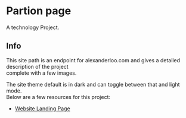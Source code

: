 # Partion page

A technology Project.

## Info

This site path is an endpoint for alexanderloo.com and gives a detailed description of the project  
complete with a few images. 

The site theme default is in dark and can toggle between that and light mode.  
Below are a few resources for this project:

- [Website Landing Page](https://alexanderloo.com)